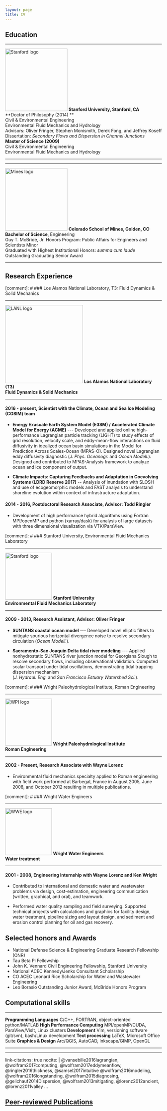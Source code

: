 ```yaml
---
layout: page
title: CV
---
```


## Education

------------------------------------------------------------------------------------ ---------------------------------------------------------------------------------------------------------------------------------------------------------------------------------------------------------------------------------------------------------------------------------------------------------------------------------------------------------------------------------------------------------------------------------------
<img src="https://tinyurl.com/ybx28qcc" alt="Stanford logo" style="width: 200px;"/>  **Stanford University, Stanford, CA** <br>**Doctor of Philosophy (2014) ** <br> Civil & Environmental Engineering  <br> Environmental Fluid Mechanics and Hydrology <br> Advisors: Oliver Fringer, Stephen Monismith, Derek Fong, and Jeffrey Koseff <br>Dissertation: *Secondary Flows and Dispersion in Channel Junctions* <br>**Master of Science (2009)** <br> Civil & Environmental Engineering  <br> Environmental Fluid Mechanics and Hydrology
------------------------------------------------------------------------------------ ---------------------------------------------------------------------------------------------------------------------------------------------------------------------------------------------------------------------------------------------------------------------------------------------------------------------------------------------------------------------------------------------------------------------------------------

-------------------------------------------------------------------------------   ----------------------------------------------------------------------------------------------------------------------------------------------------------------------------------------------------------------------------------------------------------------------------------------------
<img src="https://tinyurl.com/yd5rprcq" alt="Mines logo" style="width: 200px;"/>  **Colorado School of Mines, Golden, CO** <br>  **Bachelor of Science**, Engineering <br> Guy T. McBride, Jr. Honors Program: Public Affairs for Engineers and Scientists Minor<br>Graduated with Highest Institutional Honors: *summa cum laude* <br> Outstanding Graduating Senior Award <br>
-------------------------------------------------------------------------------   ----------------------------------------------------------------------------------------------------------------------------------------------------------------------------------------------------------------------------------------------------------------------------------------------


<!---
+--------------------------------------------------------------------------------------+------------------------------------------------------------------------------------------+
|![Stanford logo](https://tinyurl.com/ybx28qcc)                                        | **Stanford University, Stanford, CA** <br>                                               |
|                                                                                      | **Doctor of Philosophy** <br>                                                            |
|                                                                                      | Civil & Environmental Engineering  <br>                                                  |
|                                                                                      | Computational Fluid Dynamics <br>                                                        |
|                                                                                      | Environmental Fluid Mechanics and Hydrology <br>                                         |
|                                                                                      | Advisors: Oliver Fringer, Stephen Monismith, Derek Fong, and Jeffrey Koseff <br>         |
|                                                                                      | Dissertation: *Secondary Flows and Dispersion in Channel Junctions* <br>                 |
|                                                                                      | GPA: 4.008/4.000                                                                         |
+--------------------------------------------------------------------------------------+------------------------------------------------------------------------------------------+
|![Stanford logo](https://tinyurl.com/ybx28qcc)                                        | **Stanford University, Stanford, CA** <br>                                               |
|                                                                                      | **Masters of Science** <br>                                                              |
|                                                                                      | Civil & Environmental Engineering <br>                                                   |
|                                                                                      | Environmental Fluid Mechanics and Hydrology <br>                                         |
|                                                                                      | GPA: 4.026/4.000                                                                         |
+--------------------------------------------------------------------------------------+------------------------------------------------------------------------------------------+
|![Mines logo](https://tinyurl.com/yd5rprcq)                                           | **Colorado School of Mines, Golden, CO** <br>                                            |
|                                                                                      | **Bachelor of Science**, Engineering <br>                                                |
|                                                                                      | Guy T. McBride, Jr. Honors Program: Public Affairs for Engineers and Scientists Minor<br>|
|                                                                                      | Graduated with Highest Institutional Honors: *summa cum laude* <br>                      |
|                                                                                      | Outstanding Graduating Senior Award <br>                                                 |
|                                                                                      | GPA: 4.000/4.000                                                                         |
+--------------------------------------------------------------------------------------+------------------------------------------------------------------------------------------+
--->

<!---
### **Stanford University, Stanford, CA**\
#### **Doctor of Philosophy**, Civil & Environmental Engineering \
 Computational Fluid Dynamics, Environmental Fluid Mechanics and Hydrology
Advisors: Oliver Fringer, Stephen Monismith, Derek Fong, and Jeffrey Koseff
Dissertation: *Secondary Flows and Dispersion in Channel Junctions*
GPA: 4.008/4.000

#### **Masters of Science**, Civil & Environmental Engineering \
Environmental Fluid Mechanics and Hydrology
GPA: 4.026/4.000

### **Colorado School of Mines, Golden, CO**\
#### **Bachelor of Science**, Engineering\
Guy T. McBride, Jr. Honors Program: Public Affairs for Engineers and Scientists Minor
Graduated with Highest Institutional Honors: *summa cum laude*
Outstanding Graduating Senior Award GPA: 4.000/4.000
--->

## Research Experience

[comment]: # ### Los Alamos National Laboratory, T3: Fluid Dynamics & Solid Mechanics

--------------------------------------------------------------------------------- -----------------------------------------------------------------------------
<img src="https://tinyurl.com/y8n62f3e" alt="LANL logo" style="width: 250px; "/>  **Los Alamos National Laboratory (T3) <br> Fluid Dynamics & Solid Mechanics**
--------------------------------------------------------------------------------- -----------------------------------------------------------------------------

#### 2016 - present, Scientist with the Climate, Ocean and Sea Ice Modeling (COSIM) team

* **Energy Exascale Earth System Model (E3SM) / Accelerated Climate Model
for Energy (ACME)** --- Developed and applied online high-performance
Lagrangian particle tracking (LIGHT) to study effects of grid
resolution, velocity scale, and eddy-mean-flow interactions on fluid
diffusivity in idealized ocean basin simulations in the Model for
Prediction Across Scales-Ocean (MPAS-O). Designed novel Lagrangian eddy
diffusivity diagnostic (*J. Phys. Oceanogr.* and *Ocean Modell.*).
Designed and contributed to MPAS-Analysis framework to analyze ocean and
ice component of output.

* **Climate Impacts: Capturing Feedbacks and Adaptation in Coevolving
Systems (LDRD Reserve 2017)** -- Analysis of inundation with
SLOSH and use of ecogeomorphic models and FAST analysis to understand
shoreline evolution within context of infrastructure adaptation.

#### 2014 - 2016, Postdoctoral Research Associate, Advisor: Todd Ringler

* Development of high performance hybrid algorithms using Fortran
MPI/openMP and python (xarray/dask) for analysis of large datasets with
three dimensional visualization via VTK/ParaView.

[comment]: # ### Stanford University, Environmental Fluid Mechanics Laboratory

---------------------------------------------------------------------------------      -----------------------------------------------------------------------------
<img src="https://tinyurl.com/ybx28qcc" alt="Stanford logo" style="height: 150px; "/>  **Stanford University <br> Environmental Fluid Mechanics Laboratory**
---------------------------------------------------------------------------------      -----------------------------------------------------------------------------

#### 2009 - 2013, Research Assistant, Advisor: Oliver Fringer

* **SUNTANS coastal ocean model** --- Developed novel elliptic filters to
mitigate spurious horizontal divergence noise to resolve secondary circulation (*Ocean Modell.*).

* **Sacramento-San Joaquin Delta tidal river modeling** --- Applied
nonhydrostatic SUNTANS river junction model for Georgiana Slough to
resolve secondary flows, including observational validation. Computed
scalar transport under tidal oscillations, demonstrating tidal trapping
dispersion mechanism\
(*J. Hydraul. Eng.* and *San Francisco Estuary Watershed Sci.*).

[comment]: # ### Wright Paleohydrological Institute, Roman Engineering

---------------------------------------------------------------------------------  -----------------------------------------------------------------------------
<img src="https://tinyurl.com/y77rb4vg" alt="WPI logo" style="height: 150px; "/>   **Wright Paleohydrological Institute <br> Roman Engineering**
---------------------------------------------------------------------------------  -----------------------------------------------------------------------------

#### 2002 - Present, Research Associate with Wayne Lorenz

 * Environmental fluid mechanics specialty applied to Roman engineering
with field work performed at Barbegal, France in August 2005, June 2008,
and October 2012 resulting in multiple publications.


[comment]: # ### Wright Water Engineers

---------------------------------------------------------------------------------  -----------------------------------------------------------------------------
<img src="https://tinyurl.com/yatd5uks" alt="WWE logo" style="height: 150px; "/>   **Wright Water Engineers <br> Water treatment**
---------------------------------------------------------------------------------  -----------------------------------------------------------------------------

#### 2001 - 2008, Engineering Internship with Wayne Lorenz and Ken Wright

* Contributed to international and domestic water and wastewater problems
via design, cost-estimation, engineering communication (written,
graphical, and oral), and teamwork.

* Performed water quality sampling and field surveying. Supported
technical projects with calculations and graphics for facility design,
water treatment, pipeline sizing and layout design, and sediment and
erosion control planning for oil and gas recovery.

## Selected honors and Awards
 * National Defense Science & Engineering Graduate Research Fellowship (ONR)
 * Tau Beta Pi Fellowship
 * John K. Vennard Civil Engineering Fellowship, Stanford University
 * National ACEC Kennedy/Jenks Consultant Scholarship
 * CO ACEC Leonard Rice Scholarship for Water and Wastewater Engineering
 * Leo Borasio Outstanding Junior Award, McBride Honors Program

## Computational skills

  -------------------------------- ------------------------------------------------------------
  **Programming Languages**        C/C++, FORTRAN, object-oriented python/MATLAB
  **High Performance Computing**   MPI/openMP/CUDA, ParaView/VisIt, Linux clusters
  **Development**                  Vim, versioning software (git/svn), bash/Linux development
  **Text processing**              LaTeX, Microsoft Office Suite
  **Graphics & Design**            Arc/QGIS, AutoCAD, Inkscape/GIMP, OpenGL
  -------------------------------- ------------------------------------------------------------

---
link-citations: true
nocite: |
  @vansebille2016lagrangian, @wolfram2017computing, @wolfram2017eddymeanflow, @ringler2016thickness, @samsel2017intuitive
  @wolfram2016modeling, @wolfram2016longstanding,
  @wolfram2015diagnosing,
  @gelichauf2014Dispersion,
  @wolfram2013mitigating,
  @lorenz2012ancient,
  @lorenz2011valley
...

## [Peer-reviewed Publications](https://scholar.google.com/citations?user=LbNn4wIAAAAJ&hl=en)


